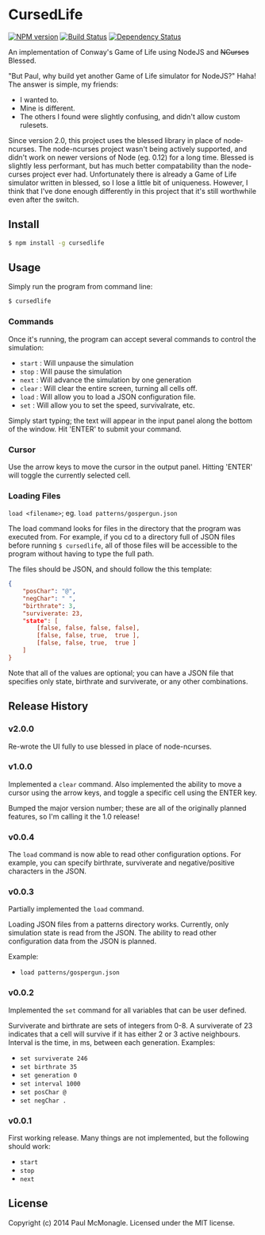 # CursedLife 
[![NPM version][npm-image]][npm-url] [![Build Status][travis-image]][travis-url] [![Dependency Status][daviddm-url]][daviddm-image]

An implementation of Conway's Game of Life using NodeJS and ~~NCurses~~ Blessed.

"But Paul, why build yet another Game of Life simulator for NodeJS?"
Haha! The answer is simple, my friends:
- I wanted to.
- Mine is different.
- The others I found were slightly confusing, and didn't allow custom rulesets.

Since version 2.0, this project uses the blessed library in place of node-ncurses.
The node-ncurses project wasn't being actively supported, and didn't work on newer
versions of Node (eg. 0.12) for a long time. Blessed is slightly less performant, but
has much better compatability than the node-curses project ever had. Unfortunately
there is already a Game of Life simulator written in blessed, so I lose a little bit
of uniqueness. However, I think that I've done enough differently in this project
that it's still worthwhile even after the switch.

## Install

```bash
$ npm install -g cursedlife
```


## Usage

Simply run the program from command line:

```bash
$ cursedlife
```

### Commands

Once it's running, the program can accept several commands to control
the simulation:
- `start` : Will unpause the simulation
- `stop`  : Will pause the simulation
- `next`  : Will advance the simulation by one generation
- `clear` : Will clear the entire screen, turning all cells off.
- `load`  : Will allow you to load a JSON configuration file.
- `set`   : Will allow you to set the speed, survivalrate, etc.

Simply start typing; the text will appear in the input panel along
the bottom of the window. Hit 'ENTER' to submit your command.

### Cursor

Use the arrow keys to move the cursor in the output panel. Hitting
'ENTER' will toggle the currently selected cell.

### Loading Files
`load <filename>`; eg. `load patterns/gospergun.json`

The load command looks for files in the directory that the
program was executed from. For example, if you cd to a directory
full of JSON files before running `$ cursedlife`, all of those
files will be accessible to the program without having to type 
the full path.

The files should be JSON, and should follow the this template:
```json
{
    "posChar": "@",
    "negChar": " ",
    "birthrate": 3,
    "surviverate: 23,
    "state": [
        [false, false, false, false],
        [false, false, true,  true ],
        [false, false, true,  true ]
    ]
}
```
Note that all of the values are optional; you can have a JSON
file that specifies only state, birthrate and surviverate, or
any other combinations.

## Release History

### v2.0.0
Re-wrote the UI fully to use blessed in place of node-ncurses.

### v1.0.0
Implemented a `clear` command. Also implemented the ability
to move a cursor using the arrow keys, and toggle a specific
cell using the ENTER key.

Bumped the major version number; these are all of the originally
planned features, so I'm calling it the 1.0 release!

### v0.0.4
The `load` command is now able to read other configuration
options. For example, you can specify birthrate, surviverate
and negative/positive characters in the JSON.

### v0.0.3
Partially implemented the `load` command.

Loading JSON files from a patterns directory works. Currently,
only simulation state is read from the JSON. The ability to
read other configuration data from the JSON is planned.

Example:
- `load patterns/gospergun.json`

### v0.0.2
Implemented the `set` command for all variables that can be user defined.

Surviverate and birthrate are sets of integers from 0-8. A surviverate of
23 indicates that a cell will survive if it has either 2 or 3 active
neighbours. Interval is the time, in ms, between each generation.
Examples:
- `set surviverate 246`
- `set birthrate 35`
- `set generation 0`
- `set interval 1000`
- `set posChar @`
- `set negChar .`

### v0.0.1
First working release. Many things are not implemented, but the following should work:
- `start`
- `stop`
- `next`


## License

Copyright (c) 2014 Paul McMonagle. Licensed under the MIT license.



[npm-url]: https://npmjs.org/package/cursedlife
[npm-image]: https://badge.fury.io/js/cursedlife.svg
[travis-url]: https://travis-ci.org/pmcmonagle/CursedLife
[travis-image]: https://travis-ci.org/pmcmonagle/CursedLife.svg?branch=master
[daviddm-url]: https://david-dm.org/pmcmonagle/cursedlife.svg?theme=shields.io
[daviddm-image]: https://david-dm.org/pmcmonagle/cursedlife
[coveralls-url]: https://coveralls.io/r/pmcmonagle/cursedlife
[coveralls-image]: https://coveralls.io/repos/pmcmonagle/cursedlife/badge.png

